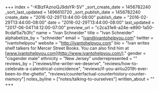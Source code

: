 +++
index = "-KBizFAznoQJ9dsYR-SV"
_sort_create_date = 1456782240
_sort_last_updated = 1496610720
_sort_publish_date = 1456782240
create_date = "2016-02-29T13:44:00-08:00"
publish_date = "2016-02-29T13:44:00-08:00"
date = "2016-02-29T13:44:00-08:00"
last_updated = "2017-06-04T14:12:00-07:00"
preview_url = "c2ca31e6-a24e-e890-1a50-9cdaf5a7b3fc"
name = "Ivan Schneider"
title = "Ivan Schneider"
alphabetize_by = "schneider"
email = "ivan@ivantohelpyou.com"
twitter = "ivantohelpyou"
website = "http://ivantohelpyou.com"
bio = "Ivan writes shelf talkers for Mercer Street Books. You can also find him at [www.ivantohelpyou.com](http://www.ivantohelpyou.com/)."
gender = "cisgender male"
ethnicity = "New Jersey"
underrepresented = ""
reviews_by = ["reviews/the-writer-we-deserve", "reviews/how-to-celebrate-a-calendrical-coincidence", "reviews/if-you-ain\u2019t-ever-been-to-the-ghetto", "reviews/counterfactual-counterhistory-counter-memory"]
notes_byline = ["notes/talking-to-ourselves"]
written_about = ""
+++

